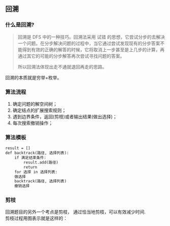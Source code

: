 ## 回溯

### 什么是回溯?
> 回溯是 DFS 中的一种技巧。回溯法采用 试错 的思想，它尝试分步的去解决一个问题。在分步解决问题的过程中，当它通过尝试发现现有的分步答案不能得到有效的正确的解答的时候，它将取消上一步甚至是上几步的计算，再通过其它的可能的分步解答再次尝试寻找问题的答案。
>
> 所以回溯法体现出走不通就退回再走的思路。

回溯的本质就是穷举+枚举。

### 算法流程
1. 确定问题的解空间树；
2. 确定结点的扩展搜索规则；
3. 遇到边界条件，返回(剪枝)或者输出结果(做出选择)；
4. 每次搜索撤销操作；

### 算法模板
```markdown
result = []  
def backtrack(路径, 选择列表):  
    if 满足结束条件:  
        result.add(路径)  
        return  
    for 选择 in 选择列表:  
    做选择  
    backtrack(路径, 选择列表)  
    撤销选择
```

### 剪枝
回溯题目的另外一个考点是剪枝， 通过恰当地剪枝，可以有效减少时间.  
剪枝过程用图表示就是这样的：
<img src="https://tva1.sinaimg.cn/large/0081Kckwly1glgcy6vcb5j30qb0bjabb.jpg" alt="">
